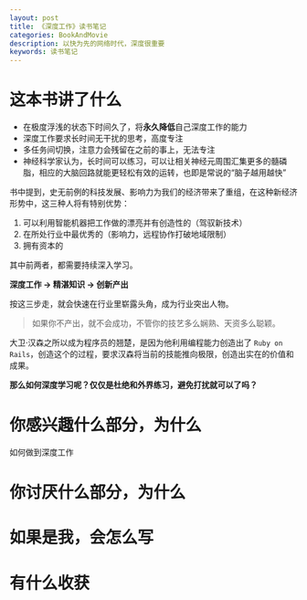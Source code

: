 ```yaml
---
layout: post
title: 《深度工作》读书笔记
categories: BookAndMovie
description: 以快为先的网络时代，深度很重要
keywords: 读书笔记
---
```


# 这本书讲了什么


- 在极度浮浅的状态下时间久了，将**永久降低**自己深度工作的能力
- 深度工作要求长时间无干扰的思考，高度专注
- 多任务间切换，注意力会残留在之前的事上，无法专注
- 神经科学家认为，长时间可以练习，可以让相关神经元周围汇集更多的髓磷脂，相应的大脑回路就能更轻松有效的运转，也即是常说的“脑子越用越快”

书中提到，史无前例的科技发展、影响力为我们的经济带来了重组，在这种新经济形势中，这三种人将有特别优势：

1. 可以利用智能机器把工作做的漂亮并有创造性的（驾驭新技术）
2. 在所处行业中最优秀的（影响力，远程协作打破地域限制）
3. 拥有资本的

其中前两者，都需要持续深入学习。

**深度工作 -> 精湛知识 -> 创新产出**

按这三步走，就会快速在行业里崭露头角，成为行业突出人物。

> 如果你不产出，就不会成功，不管你的技艺多么娴熟、天资多么聪颖。

大卫·汉森之所以成为程序员的翘楚，是因为他利用编程能力创造出了 ``Ruby on Rails``，创造这个的过程，要求汉森将当前的技能推向极限，创造出实在的价值和成果。

**那么如何深度学习呢？仅仅是杜绝和外界练习，避免打扰就可以了吗？**

# 你感兴趣什么部分，为什么

如何做到深度工作

# 你讨厌什么部分，为什么

# 如果是我，会怎么写

# 有什么收获
